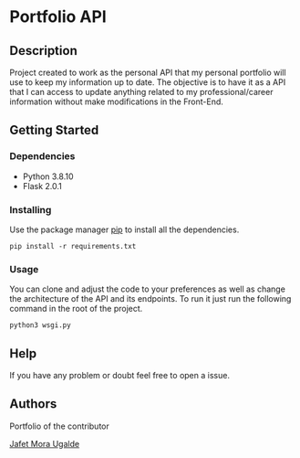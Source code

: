 # Portfolio API

## Description

Project created to work as the personal API that my personal portfolio will use to keep my information up to date.
The objective is to have it as a API that I can access to update anything related to my professional/career information without make modifications in the Front-End.

## Getting Started

### Dependencies

* Python 3.8.10
* Flask 2.0.1

### Installing

Use the package manager [pip](https://pip.pypa.io/en/stable/) to install all the dependencies.
```
pip install -r requirements.txt
```

### Usage

You can clone and adjust the code to your preferences as well as change the architecture of the API and its endpoints.
To run it just run the following command in the root of the project.

```
python3 wsgi.py
```

## Help

If you have any problem or doubt feel free to open a issue.

## Authors

Portfolio of the contributor

[Jafet Mora Ugalde](https://jafet-portfolio.herokuapp.com/)
